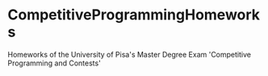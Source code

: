 # CompetitiveProgrammingHomeworks
Homeworks of the University of Pisa's Master Degree Exam 'Competitive Programming and Contests'
